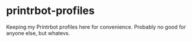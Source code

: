 # printrbot-profiles
Keeping my Printrbot profiles here for convenience.  Probably no good for anyone else, but whatevs.
